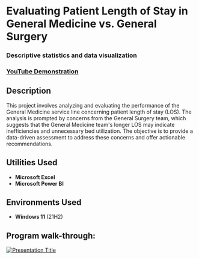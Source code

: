 <h1>Evaluating Patient Length of Stay in General Medicine vs. General Surgery</h1>
<h3>Descriptive statistics and data visualization</h3>


 ### [YouTube Demonstration](https://youtu.be/7eJexJVCqJo)

<h2>Description</h2>
This project involves analyzing and evaluating the performance of the General Medicine service line concerning patient length of stay (LOS). The analysis is prompted by concerns from the General Surgery team, which suggests that the General Medicine team's longer LOS may indicate inefficiencies and unnecessary bed utilization. The objective is to provide a data-driven assessment to address these concerns and offer actionable recommendations.
<br />



<h2>Utilities Used</h2>

- <b>Microsoft Excel</b> 
- <b>Microsoft Power BI</b>


<h2>Environments Used </h2>

- <b>Windows 11</b> (21H2)

<h2>Program walk-through:</h2>

[![Presentation Title](https://docs.google.com/17Zd7jnPRNTCM7b3GvANC4bMmZd_X5GbJGPJKekPGzO0/edit?slide=id.g3345b1250bb_0_17#slide=id.g3345b1250bb_0_17)](https://docs.google.com/presentation/d/your_presentation_id/view)

<!--
 ```diff
- text in red
+ text in green
! text in orange
# text in gray
@@ text in purple (and bold)@@
```
--!>
